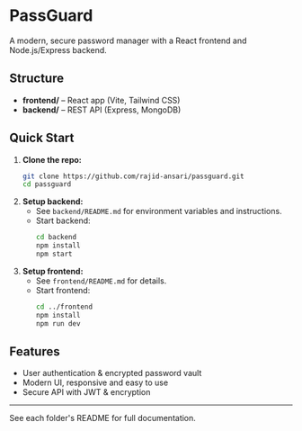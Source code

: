 # PassGuard

A modern, secure password manager with a React frontend and Node.js/Express backend.

## Structure
- **frontend/** – React app (Vite, Tailwind CSS)
- **backend/** – REST API (Express, MongoDB)

## Quick Start

1. **Clone the repo:**
   ```sh
   git clone https://github.com/rajid-ansari/passguard.git
   cd passguard
   ```
2. **Setup backend:**
   - See `backend/README.md` for environment variables and instructions.
   - Start backend:
     ```sh
     cd backend
     npm install
     npm start
     ```
3. **Setup frontend:**
   - See `frontend/README.md` for details.
   - Start frontend:
     ```sh
     cd ../frontend
     npm install
     npm run dev
     ```

## Features
- User authentication & encrypted password vault
- Modern UI, responsive and easy to use
- Secure API with JWT & encryption

---
See each folder's README for full documentation.
